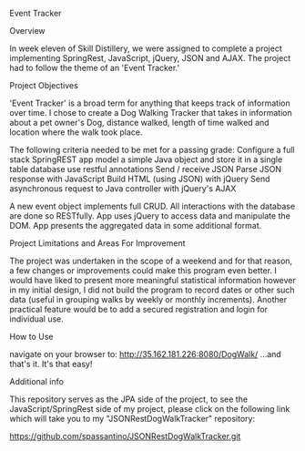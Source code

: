 Event Tracker

Overview

In week eleven of Skill Distillery, we were assigned to complete a project implementing SpringRest, JavaScript, jQuery, JSON and AJAX. The project had to follow the theme of an 'Event Tracker.'

Project Objectives

'Event Tracker' is a broad term for anything that keeps track of information over time. I chose to create a Dog Walking Tracker that takes in information about a pet owner's Dog, distance walked, length of time walked and location where the walk took place.

The following criteria needed to be met for a passing grade: Configure a full stack SpringREST app model a simple Java object and store it in a single table database use restful annotations Send / receive JSON Parse JSON response with JavaScript Build HTML (using JSON) with jQuery Send asynchronous request to Java controller with jQuery's AJAX

A new event object implements full CRUD. All interactions with the database are done so RESTfully. App uses jQuery to access data and manipulate the DOM. App presents the aggregated data in some additional format.

Project Limitations and Areas For Improvement

The project was undertaken in the scope of a weekend and for that reason, a few changes or improvements could make this program even better. I would have liked to present more meaningful statistical information however in my initial design, I did not build the program to record dates or other such data (useful in grouping walks by weekly or monthly increments). Another practical feature would be to add a secured registration and login for individual use.

How to Use

navigate on your browser to: http://35.162.181.226:8080/DogWalk/ ...and that's it. It's that easy!

Additional info

This repository serves as the JPA side of the project, to see the JavaScript/SpringRest side of my project, please click on the following link which will take you to my "JSONRestDogWalkTracker" repository:

https://github.com/spassantino/JSONRestDogWalkTracker.git